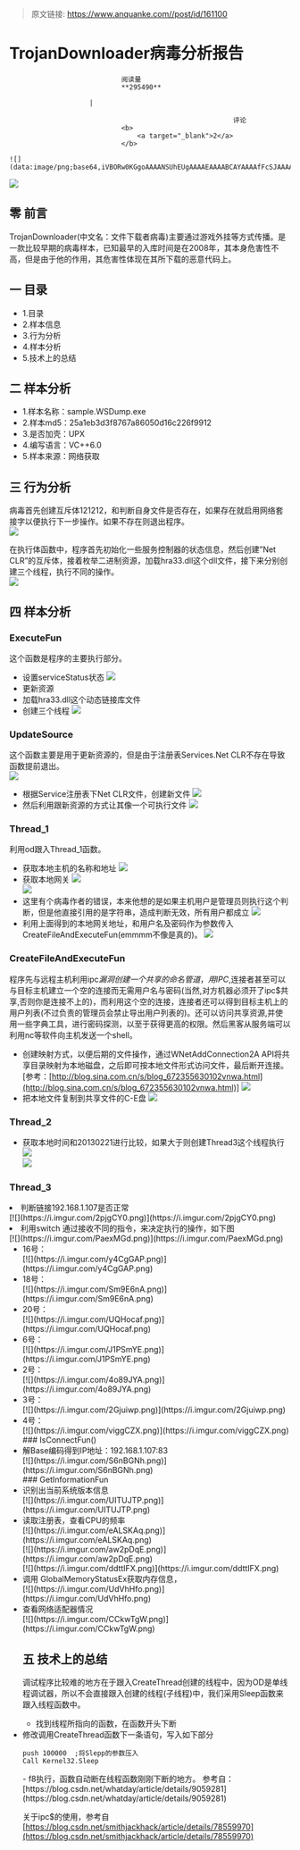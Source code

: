 > 原文链接: https://www.anquanke.com//post/id/161100 


# TrojanDownloader病毒分析报告


                                阅读量   
                                **295490**
                            
                        |
                        
                                                            评论
                                <b>
                                    <a target="_blank">2</a>
                                </b>
                                                                                                                                    ![](data:image/png;base64,iVBORw0KGgoAAAANSUhEUgAAAAEAAAABCAYAAAAfFcSJAAAAAXNSR0IArs4c6QAAAARnQU1BAACxjwv8YQUAAAAJcEhZcwAADsQAAA7EAZUrDhsAAAANSURBVBhXYzh8+PB/AAffA0nNPuCLAAAAAElFTkSuQmCC)
                                                                                            



[![](https://p2.ssl.qhimg.com/t010e16f85fa9c95fa2.jpg)](https://p2.ssl.qhimg.com/t010e16f85fa9c95fa2.jpg)

## 零 前言

TrojanDownloader(中文名：文件下载者病毒)主要通过游戏外挂等方式传播。是一款比较早期的病毒样本，已知最早的入库时间是在2008年，其本身危害性不高，但是由于他的作用，其危害性体现在其所下载的恶意代码上。



## 一 目录
- 1.目录
- 2.样本信息
- 3.行为分析
- 4.样本分析
- 5.技术上的总结


## 二 样本分析
- 1.样本名称：sample.WSDump.exe
- 2.样本md5：25a1eb3d3f8767a86050d16c226f9912
- 3.是否加壳：UPX
- 4.编写语言：VC++6.0
- 5.样本来源：网络获取


## 三 行为分析

病毒首先创建互斥体121212，和判断自身文件是否存在，如果存在就启用网络套接字以便执行下一步操作。如果不存在则退出程序。<br>[![](https://i.imgur.com/Up7dPhZ.png)](https://i.imgur.com/Up7dPhZ.png)

在执行体函数中，程序首先初始化一些服务控制器的状态信息，然后创建”Net CLR”的互斥体，接着枚举二进制资源，加载hra33.dll这个dll文件，接下来分别创建三个线程，执行不同的操作。<br>[![](https://i.imgur.com/UfiDvfo.png)](https://i.imgur.com/UfiDvfo.png)



## 四 样本分析

### <a class="reference-link" name="ExecuteFun"></a>ExecuteFun

这个函数是程序的主要执行部分。
- 设置serviceStatus状态
[![](https://i.imgur.com/FLYazwS.png)](https://i.imgur.com/FLYazwS.png)
- 更新资源
- 加载hra33.dll这个动态链接库文件
- 创建三个线程
[![](https://i.imgur.com/Kj8IAzt.png)](https://i.imgur.com/Kj8IAzt.png)

### <a class="reference-link" name="UpdateSource"></a>UpdateSource

这个函数主要是用于更新资源的，但是由于注册表Services.Net CLR不存在导致函数提前退出。<br>[![](https://i.imgur.com/PvxVeFO.png)](https://i.imgur.com/PvxVeFO.png)
- 根据Service注册表下Net CLR文件，创建新文件
[![](https://i.imgur.com/eO39k7g.png)](https://i.imgur.com/eO39k7g.png)
- 然后利用跟新资源的方式让其像一个可执行文件
[![](https://i.imgur.com/A91JbCZ.png)](https://i.imgur.com/A91JbCZ.png)

### <a class="reference-link" name="Thread_1"></a>Thread_1

利用od跟入Thread_1函数。
- 获取本地主机的名称和地址
[![](https://i.imgur.com/4QH59S2.png)](https://i.imgur.com/4QH59S2.png)
- 获取本地网关
[![](https://i.imgur.com/uJrXKab.png)](https://i.imgur.com/uJrXKab.png)<br>[![](https://i.imgur.com/2JGKjbK.png)](https://i.imgur.com/2JGKjbK.png)
- 这里有个病毒作者的错误，本来他想的是如果主机用户是管理员则执行这个判断，但是他直接引用的是字符串，造成判断无效，所有用户都成立
[![](https://i.imgur.com/7VJTb4v.png)](https://i.imgur.com/7VJTb4v.png)
- 利用上面得到的本地网关地址，和用户名及密码作为参数传入CreateFileAndExecuteFun(emmmm不像是真的)。
[![](https://i.imgur.com/dk8oKbI.png)](https://i.imgur.com/dk8oKbI.png)

### <a class="reference-link" name="CreateFileAndExecuteFun"></a>CreateFileAndExecuteFun

程序先与远程主机利用ipc$漏洞创建一个共享的命名管道，用IPC$,连接者甚至可以与目标主机建立一个空的连接而无需用户名与密码(当然,对方机器必须开了ipc$共享,否则你是连接不上的)，而利用这个空的连接，连接者还可以得到目标主机上的用户列表(不过负责的管理员会禁止导出用户列表的)。还可以访问共享资源,并使用一些字典工具，进行密码探测，以至于获得更高的权限。然后黑客从服务端可以利用nc等软件向主机发送一个shell。
- 创建映射方式，以便后期的文件操作，通过WNetAddConnection2A API将共享目录映射为本地磁盘，之后即可按本地文件形式访问文件，最后断开连接。[参考：[http://blog.sina.com.cn/s/blog_672355630102vnwa.html](http://blog.sina.com.cn/s/blog_672355630102vnwa.html)]
[![](https://i.imgur.com/QtFlY04.png)](https://i.imgur.com/QtFlY04.png)
- 把本地文件复制到共享文件的C-E盘
[![](https://i.imgur.com/8jUIjNa.png)](https://i.imgur.com/8jUIjNa.png)

### <a class="reference-link" name="Thread_2"></a>Thread_2
- 获取本地时间和20130221进行比较，如果大于则创建Thread3这个线程执行
[![](https://i.imgur.com/SisWINB.png)](https://i.imgur.com/SisWINB.png)<br>[![](https://i.imgur.com/UFTq1t2.png)](https://i.imgur.com/UFTq1t2.png)

### <a class="reference-link" name="Thread_3"></a>Thread_3
<li>判断链接192.168.1.107是否正常<br>[![](https://i.imgur.com/2pjgCY0.png)](https://i.imgur.com/2pjgCY0.png)
</li>
<li>利用switch 通过接收不同的指令，来决定执行的操作，如下图<br>[![](https://i.imgur.com/PaexMGd.png)](https://i.imgur.com/PaexMGd.png)<ul>
<li>16号：<br>[![](https://i.imgur.com/y4CgGAP.png)](https://i.imgur.com/y4CgGAP.png)
</li>
<li>18号：<br>[![](https://i.imgur.com/Sm9E6nA.png)](https://i.imgur.com/Sm9E6nA.png)
</li>
<li>20号：<br>[![](https://i.imgur.com/UQHocaf.png)](https://i.imgur.com/UQHocaf.png)
</li>
<li>6号：<br>[![](https://i.imgur.com/J1PSmYE.png)](https://i.imgur.com/J1PSmYE.png)
</li>
<li>2号：<br>[![](https://i.imgur.com/4o89JYA.png)](https://i.imgur.com/4o89JYA.png)
</li>
<li>3号：<br>[![](https://i.imgur.com/2Gjuiwp.png)](https://i.imgur.com/2Gjuiwp.png)
</li>
<li>4号：<br>[![](https://i.imgur.com/viggCZX.png)](https://i.imgur.com/viggCZX.png)
</li>
### <a class="reference-link" name="IsConnectFun()"></a>IsConnectFun()
<li>解Base编码得到IP地址：192.168.1.107:83<br>[![](https://i.imgur.com/S6nBGNh.png)](https://i.imgur.com/S6nBGNh.png)
</li>
### <a class="reference-link" name="GetInformationFun"></a>GetInformationFun
<li>识别出当前系统版本信息<br>[![](https://i.imgur.com/UITUJTP.png)](https://i.imgur.com/UITUJTP.png)
</li>
<li>读取注册表，查看CPU的频率<br>[![](https://i.imgur.com/eALSKAq.png)](https://i.imgur.com/eALSKAq.png)<br>[![](https://i.imgur.com/aw2pDqE.png)](https://i.imgur.com/aw2pDqE.png)<br>[![](https://i.imgur.com/ddttIFX.png)](https://i.imgur.com/ddttIFX.png)
</li>
<li>调用 GlobalMemoryStatusEx获取内存信息，<br>[![](https://i.imgur.com/UdVhHfo.png)](https://i.imgur.com/UdVhHfo.png)
</li>
<li>查看网络适配器情况<br>[![](https://i.imgur.com/CCkwTgW.png)](https://i.imgur.com/CCkwTgW.png)
</li>


## 五 技术上的总结

调试程序比较难的地方在于跟入CreateThread创建的线程中，因为OD是单线程调试器，所以不会直接跟入创建的线程(子线程)中，我们采用Sleep函数来跟入线程函数中。
- 找到线程所指向的函数，在函数开头下断
<li>修改调用CreateThread函数下一条语句，写入如下部分
<pre><code class="hljs css">push 100000  ;将Slepp的参数压入
Call Kernel32.Sleep
</code></pre>
</li>
- f8执行，函数自动断在线程函数刚刚下断的地方。
参考自：[https://blog.csdn.net/whatday/article/details/9059281](https://blog.csdn.net/whatday/article/details/9059281)

关于ipc$的使用，参考自[https://blog.csdn.net/smithjackhack/article/details/78559970](https://blog.csdn.net/smithjackhack/article/details/78559970)
